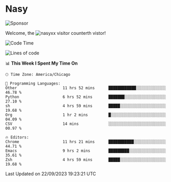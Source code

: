 # Nasy

<!--
<p align="center">
<img height="200" src="https://github-readme-stats.vercel.app/api?username=nasyxx&count_private=true&show_icons=true&theme=dracula&include_all_commits=true"/>
<img height="200" src="https://github-readme-stats.vercel.app/api/top-langs/?username=nasyxx&theme=dracula&hide=html,jupyter+notebook&count_private=true&show_icons=true"/>
</p>

  
----------------
-->

![Sponsor](https://img.shields.io/static/v1.svg?label=Sponsor&message=%E2%9D%A4&logo=GitHub&style=flat&color=pink)
 
Welcome, the ![nasyxx visitor counter](https://count.getloli.com/get/@nasyxx?theme=rule34)th vistor!
 
<!--START_SECTION:waka-->
![Code Time](http://img.shields.io/badge/Code%20Time-3%2C713%20hrs%2012%20mins-blue)

![Lines of code](https://img.shields.io/badge/From%20Hello%20World%20I%27ve%20Written-6.3%20million%20lines%20of%20code-blue)

📊 **This Week I Spent My Time On** 

```text
🕑︎ Time Zone: America/Chicago

💬 Programming Languages: 
Other                    11 hrs 52 mins      ████████████░░░░░░░░░░░░░   46.78 % 
Python                   6 hrs 52 mins       ███████░░░░░░░░░░░░░░░░░░   27.10 % 
sh                       4 hrs 59 mins       █████░░░░░░░░░░░░░░░░░░░░   19.68 % 
Org                      1 hr 2 mins         █░░░░░░░░░░░░░░░░░░░░░░░░   04.09 % 
CSV                      14 mins             ░░░░░░░░░░░░░░░░░░░░░░░░░   00.97 % 

🔥 Editors: 
Chrome                   11 hrs 21 mins      ███████████░░░░░░░░░░░░░░   44.71 % 
Emacs                    9 hrs 2 mins        █████████░░░░░░░░░░░░░░░░   35.61 % 
Zsh                      4 hrs 59 mins       █████░░░░░░░░░░░░░░░░░░░░   19.68 % 
```


 Last Updated on 22/09/2023 19:23:21 UTC
<!--END_SECTION:waka-->

<!-- ![visitors](https://visitor-badge.laobi.icu/badge?page_id=nasyxx.nasyxx) -->
